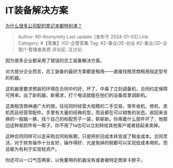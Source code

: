 # IT装备解决方案
[为什么很多公司配的笔记本都特别渣？](https://www.zhihu.com/question/545253024/answer/3348082671)

> Author: #0-Anonymity
> Last update: [发布于 2024-01-03]
> Link:
> Category: #【答集】/02-企管答集 
> Tag: #2-事业/2E-创业 #2-事业/2D-企管/1-管理者素质 
> 评论区:
> 泛讨论:

因为很多企业都采用了错误的员工装备解决方案。

对大部分企业而言，员工装备的最好方案都是租用——直接找租赁商租用指定型号的机器。

这机器里要求预装的环境在合同中约好，坏了、中毒了立刻调备机，合同约定保障可用率。出了新机器，新需求，打个电话就能在他们的设备库里调新机。

这类租赁商神通广大的很，往往同时经营大规模的二手交易，常年收机、修机、卖机而且经营零配件。手里有大量的经典机型，而且都在可以销售的状态。收回来该换的一股脑一换，找个自己的标配壳子一装，崭崭新。你用着什么部件坏了，他那边这种易损件有一柜子。你不用了ta也可以立刻转给其他客户或者挂起来卖掉。

这种合同同样可以走采购合同和账期，只是把折旧成本转变成了租金成本。合同灵活，对于财务操作十分友好，操作得好、光是免掉的税都可以实现低成本用机，而且极为有利于实现轻资产。

你还可以一口气签两家，以免要用的机器没有或者被特定商家卡脖子。
